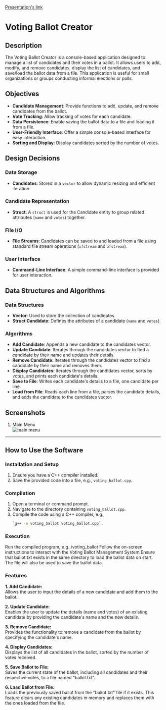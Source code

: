 [Presentation's link](https://docs.google.com/presentation/d/1mf7WAnRDQ06oL0pFJbInKFJ5Givn7sVeHwWlM3w-LbU/edit?usp=sharing)
# Voting Ballot Creator

## Description
The Voting Ballot Creator is a console-based application designed to manage a list of candidates and their votes in a ballot. It allows users to add, modify, and remove candidates, display the list of candidates, and save/load the ballot data from a file. This application is useful for small organizations or groups conducting informal elections or polls.

## Objectives
- **Candidate Management**: Provide functions to add, update, and remove candidates from the ballot.
- **Vote Tracking**: Allow tracking of votes for each candidate.
- **Data Persistence**: Enable saving the ballot data to a file and loading it from a file.
- **User-Friendly Interface**: Offer a simple console-based interface for easy interaction.
- **Sorting and Display**: Display candidates sorted by the number of votes.

## Design Decisions

### Data Storage
- **Candidates**: Stored in a `vector` to allow dynamic resizing and efficient iteration.

### Candidate Representation
- **Struct**: A `struct` is used for the Candidate entity to group related attributes (`name` and `votes`) together.

### File I/O
- **File Streams**: Candidates can be saved to and loaded from a file using standard file stream operations (`ifstream` and `ofstream`).

### User Interface
- **Command-Line Interface**: A simple command-line interface is provided for user interaction.

## Data Structures and Algorithms

### Data Structures
- **Vector**: Used to store the collection of candidates.
- **Struct Candidate**: Defines the attributes of a candidate (`name` and `votes`).

### Algorithms
- **Add Candidate**: Appends a new candidate to the candidates vector.
- **Update Candidate**: Iterates through the candidates vector to find a candidate by their name and updates their details.
- **Remove Candidate**: Iterates through the candidates vector to find a candidate by their name and removes them.
- **Display Candidates**: Iterates through the candidates vector, sorts by votes, and prints each candidate's details.
- **Save to File**: Writes each candidate's details to a file, one candidate per line.
- **Load from File**: Reads each line from a file, parses the candidate details, and adds the candidate to the candidates vector.

## Screenshots
1. Main Menu <br>
  ![main menu](https://github.com/quazalia/Voting-Ballot-Creator/assets/148089170/c245254f-236b-450c-be67-1110b1b282e9)<br>
***
## How to Use the Software

### Installation and Setup
1. Ensure you have a C++ compiler installed.
2. Save the provided code into a file, e.g., `voting_ballot.cpp`.

### Compilation
1. Open a terminal or command prompt.
2. Navigate to the directory containing `voting_ballot.cpp`.
3. Compile the code using a C++ compiler, e.g., 
   ```sh
   `g++ -o voting_ballot voting_ballot.cpp`.
   
### Execution
   Run the compiled program, e.g.,/voting_ballot
Follow the on-screen instructions to interact with the Voting Ballot Management System.Ensure that ballot.txt exists in the same directory to load the ballot data on start. The file will also be used to save the ballot data.

### Features

**1. Add Candidate:**  
   Allows the user to input the details of a new candidate and add them to the ballot.

**2. Update Candidate:**  
   Enables the user to update the details (name and votes) of an existing candidate by providing the candidate's name and the new details.

**3. Remove Candidate:**  
   Provides the functionality to remove a candidate from the ballot by specifying the candidate's name.

**4. Display Candidates:**  
   Displays the list of all candidates in the ballot, sorted by the number of votes received.

**5. Save Ballot to File:**  
   Saves the current state of the ballot, including all candidates and their respective votes, to a file named "ballot.txt".

**6. Load Ballot from File:**  
   Loads the previously saved ballot from the "ballot.txt" file if it exists. This feature clears any existing candidates in memory and replaces them with the ones loaded from the file.

